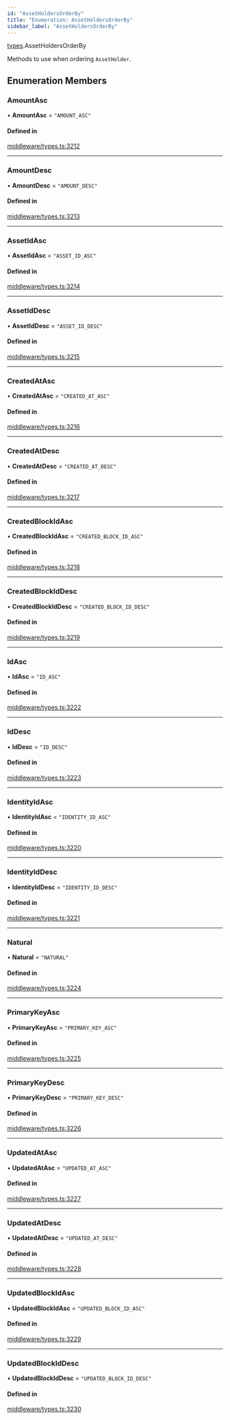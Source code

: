 ```yaml
---
id: "AssetHoldersOrderBy"
title: "Enumeration: AssetHoldersOrderBy"
sidebar_label: "AssetHoldersOrderBy"
---
```


[types](../../../modules/Types/Types.md).AssetHoldersOrderBy

Methods to use when ordering `AssetHolder`.

## Enumeration Members

### AmountAsc

• **AmountAsc** = ``"AMOUNT_ASC"``

#### Defined in

[middleware/types.ts:3212](https://github.com/PolymeshAssociation/polymesh-sdk/blob/b6f9fb883/src/middleware/types.ts#L3212)

___

### AmountDesc

• **AmountDesc** = ``"AMOUNT_DESC"``

#### Defined in

[middleware/types.ts:3213](https://github.com/PolymeshAssociation/polymesh-sdk/blob/b6f9fb883/src/middleware/types.ts#L3213)

___

### AssetIdAsc

• **AssetIdAsc** = ``"ASSET_ID_ASC"``

#### Defined in

[middleware/types.ts:3214](https://github.com/PolymeshAssociation/polymesh-sdk/blob/b6f9fb883/src/middleware/types.ts#L3214)

___

### AssetIdDesc

• **AssetIdDesc** = ``"ASSET_ID_DESC"``

#### Defined in

[middleware/types.ts:3215](https://github.com/PolymeshAssociation/polymesh-sdk/blob/b6f9fb883/src/middleware/types.ts#L3215)

___

### CreatedAtAsc

• **CreatedAtAsc** = ``"CREATED_AT_ASC"``

#### Defined in

[middleware/types.ts:3216](https://github.com/PolymeshAssociation/polymesh-sdk/blob/b6f9fb883/src/middleware/types.ts#L3216)

___

### CreatedAtDesc

• **CreatedAtDesc** = ``"CREATED_AT_DESC"``

#### Defined in

[middleware/types.ts:3217](https://github.com/PolymeshAssociation/polymesh-sdk/blob/b6f9fb883/src/middleware/types.ts#L3217)

___

### CreatedBlockIdAsc

• **CreatedBlockIdAsc** = ``"CREATED_BLOCK_ID_ASC"``

#### Defined in

[middleware/types.ts:3218](https://github.com/PolymeshAssociation/polymesh-sdk/blob/b6f9fb883/src/middleware/types.ts#L3218)

___

### CreatedBlockIdDesc

• **CreatedBlockIdDesc** = ``"CREATED_BLOCK_ID_DESC"``

#### Defined in

[middleware/types.ts:3219](https://github.com/PolymeshAssociation/polymesh-sdk/blob/b6f9fb883/src/middleware/types.ts#L3219)

___

### IdAsc

• **IdAsc** = ``"ID_ASC"``

#### Defined in

[middleware/types.ts:3222](https://github.com/PolymeshAssociation/polymesh-sdk/blob/b6f9fb883/src/middleware/types.ts#L3222)

___

### IdDesc

• **IdDesc** = ``"ID_DESC"``

#### Defined in

[middleware/types.ts:3223](https://github.com/PolymeshAssociation/polymesh-sdk/blob/b6f9fb883/src/middleware/types.ts#L3223)

___

### IdentityIdAsc

• **IdentityIdAsc** = ``"IDENTITY_ID_ASC"``

#### Defined in

[middleware/types.ts:3220](https://github.com/PolymeshAssociation/polymesh-sdk/blob/b6f9fb883/src/middleware/types.ts#L3220)

___

### IdentityIdDesc

• **IdentityIdDesc** = ``"IDENTITY_ID_DESC"``

#### Defined in

[middleware/types.ts:3221](https://github.com/PolymeshAssociation/polymesh-sdk/blob/b6f9fb883/src/middleware/types.ts#L3221)

___

### Natural

• **Natural** = ``"NATURAL"``

#### Defined in

[middleware/types.ts:3224](https://github.com/PolymeshAssociation/polymesh-sdk/blob/b6f9fb883/src/middleware/types.ts#L3224)

___

### PrimaryKeyAsc

• **PrimaryKeyAsc** = ``"PRIMARY_KEY_ASC"``

#### Defined in

[middleware/types.ts:3225](https://github.com/PolymeshAssociation/polymesh-sdk/blob/b6f9fb883/src/middleware/types.ts#L3225)

___

### PrimaryKeyDesc

• **PrimaryKeyDesc** = ``"PRIMARY_KEY_DESC"``

#### Defined in

[middleware/types.ts:3226](https://github.com/PolymeshAssociation/polymesh-sdk/blob/b6f9fb883/src/middleware/types.ts#L3226)

___

### UpdatedAtAsc

• **UpdatedAtAsc** = ``"UPDATED_AT_ASC"``

#### Defined in

[middleware/types.ts:3227](https://github.com/PolymeshAssociation/polymesh-sdk/blob/b6f9fb883/src/middleware/types.ts#L3227)

___

### UpdatedAtDesc

• **UpdatedAtDesc** = ``"UPDATED_AT_DESC"``

#### Defined in

[middleware/types.ts:3228](https://github.com/PolymeshAssociation/polymesh-sdk/blob/b6f9fb883/src/middleware/types.ts#L3228)

___

### UpdatedBlockIdAsc

• **UpdatedBlockIdAsc** = ``"UPDATED_BLOCK_ID_ASC"``

#### Defined in

[middleware/types.ts:3229](https://github.com/PolymeshAssociation/polymesh-sdk/blob/b6f9fb883/src/middleware/types.ts#L3229)

___

### UpdatedBlockIdDesc

• **UpdatedBlockIdDesc** = ``"UPDATED_BLOCK_ID_DESC"``

#### Defined in

[middleware/types.ts:3230](https://github.com/PolymeshAssociation/polymesh-sdk/blob/b6f9fb883/src/middleware/types.ts#L3230)
